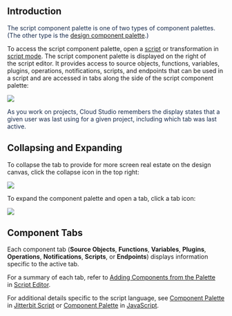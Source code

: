 [//]: # (Script Component Palette)

## Introduction

<span style="color: rgb(23,43,77);">The script component palette is one
of two types of component palettes. (The other type is the [design
component palette](https://success.jitterbit.com/display/CS/Design+Component+Palette).)</span>

To access the script component palette, open a
[script](https://success.jitterbit.com/display/CS/Script+Types+and+Creation) or transformation in
[script mode](https://success.jitterbit.com/display/CS/Script+Mode). The script component palette is
displayed on the right of the script editor. It provides access to
source objects, functions, variables, plugins, operations,
notifications, scripts, and endpoints that can be used in a script and
are accessed in tabs along the side of the script component palette:

<span class="confluence-embedded-file-wrapper"><img
src="https://docs-source.jitterbit.com/cs/component-palette/source-objects_catalog.png"
class="confluence-embedded-image confluence-external-resource"
data-image-src="https://docs-source.jitterbit.com/cs/component-palette/source-objects_catalog.png" /></span>

<span style="color: rgb(23,43,77);">As you work on projects, Cloud
Studio remembers the display states that a given user was last using for
a given project, including which tab was last active.</span>

## Collapsing and Expanding

To collapse the tab to provide for more screen real estate on the design
canvas, click the collapse icon in the top right:

<span
class="confluence-embedded-file-wrapper"><img src="https://docs-source.jitterbit.com/common/icons/collapse_2.png"
class="confluence-embedded-image confluence-external-resource"
data-image-src="https://docs-source.jitterbit.com/common/icons/collapse_2.png" /></span>

To expand the component palette and open a tab, click a tab icon:

<span class="confluence-embedded-file-wrapper"><img
src="https://docs-source.jitterbit.com/cs/component-palette/transformation-script_tabs.png"
class="confluence-embedded-image confluence-external-resource"
data-image-src="https://docs-source.jitterbit.com/cs/component-palette/transformation-script_tabs.png" /></span>

## Component Tabs

Each component tab (**Source Objects**, **Functions**, **Variables**,
**Plugins**, **Operations**, **Notifications**, **Scripts**, or
**Endpoints**) displays information specific to the active tab.

For a summary of each tab, refer to [Adding Components from the
Palette](https://success.jitterbit.com/display/CS/Script+Editor#ScriptEditor-adding-components)
in [Script Editor](https://success.jitterbit.com/display/CS/Script+Editor).

For additional details specific to the script language, see [Component
Palette](https://success.jitterbit.com/display/CS/Jitterbit+Script#JitterbitScript-component-palette)
in [Jitterbit Script](https://success.jitterbit.com/display/CS/Jitterbit+Script) or [Component
Palette](https://success.jitterbit.com/display/CS/JavaScript#JavaScript-component-palette) in
[JavaScript](https://success.jitterbit.com/display/CS/JavaScript).
